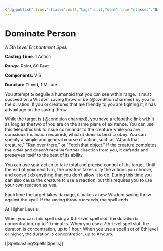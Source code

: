 ```yaml
---
{"dg-publish":true,"aliases":null,"tags":null,"done":true,"classes":"Bard, Sorcerer, Wizard,","spellLevel":5,"school":"Enchantment","source":"PHB","permalink":"/spells/dominate-person/","dgHomeLink":false,"dgPassFrontmatter":true}
---
```


# Dominate Person
*A 5th Level Enchantment Spell.*

**Casting Time:** 1 Action

**Range:** Point, 60 Feet

**Components:** V S 

**Duration:** Timed, 1 Minute

You attempt to beguile a humanoid that you can see within range. It must succeed on a Wisdom saving throw or be {@condition charmed} by you for the duration. If you or creatures that are friendly to you are fighting it, it has advantage on the saving throw.



While the target is {@condition charmed}, you have a telepathic link with it as long as the two of you are on the same plane of existence. You can use this telepathic link to issue commands to the creature while you are conscious (no action required), which it does its best to obey. You can specify a simple and general course of action, such as "Attack that creature," "Run over there," or "Fetch that object." If the creature completes the order and doesn't receive further direction from you, it defends and preserves itself to the best of its ability.



You can use your action to take total and precise control of the target. Until the end of your next turn, the creature takes only the actions you choose, and doesn't do anything that you don't allow it to do. During this time you can also cause the creature to use a reaction, but this requires you to use your own reaction as well.



Each time the target takes damage, it makes a new Wisdom saving throw against the spell. If the saving throw succeeds, the spell ends.

At Higher Levels

When you cast this spell using a 6th-level spell slot, the duration is concentration, up to 10 minutes. When you use a 7th-level spell slot, the duration is concentration, up to 1 hour. When you use a spell slot of 8th level or higher, the duration is concentration, up to 8 hours.

[[Spellcasting/Spells|Spells]]